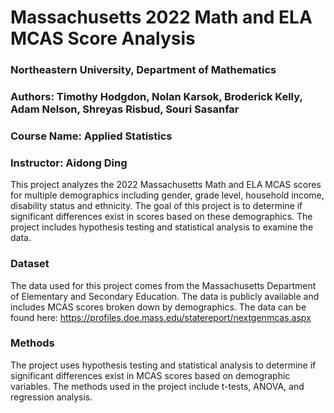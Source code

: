 **<h1>Massachusetts 2022 Math and ELA MCAS Score Analysis</h1>**

**<h3>Northeastern University, Department of Mathematics</h3>**
**<h3>Authors: Timothy Hodgdon, Nolan Karsok, Broderick Kelly, Adam Nelson, Shreyas Risbud, Souri Sasanfar</h3>**
**<h3>Course Name: Applied Statistics</h3>**
**<h3>Instructor: Aidong Ding</h3>**

This project analyzes the 2022 Massachusetts Math and ELA MCAS scores for multiple demographics including gender, grade level, household income, disability status and ethnicity. The goal of this project is to determine if significant differences exist in scores based on these demographics. The project includes hypothesis testing and statistical analysis to examine the data.

**<h3>Dataset</h3>**
The data used for this project comes from the Massachusetts Department of Elementary and Secondary Education. The data is publicly available and includes MCAS scores broken down by demographics. The data can be found here: https://profiles.doe.mass.edu/statereport/nextgenmcas.aspx

**<h3>Methods</h3>**
The project uses hypothesis testing and statistical analysis to determine if significant differences exist in MCAS scores based on demographic variables. The methods used in the project include t-tests, ANOVA, and regression analysis.
